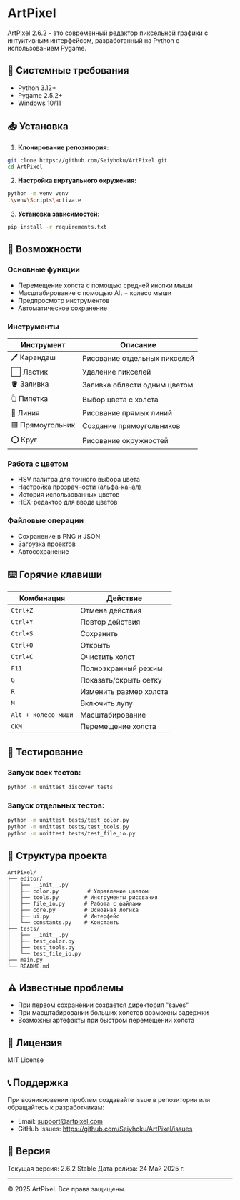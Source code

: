 # ArtPixel
ArtPixel 2.6.2 - это современный редактор пиксельной графики с интуитивным интерфейсом, разработанный на Python с использованием Pygame.

## 🔧 Системные требования
- Python 3.12+
- Pygame 2.5.2+
- Windows 10/11

## 📥 Установка

1. **Клонирование репозитория:**
```bash
git clone https://github.com/Seiyhoku/ArtPixel.git
cd ArtPixel
```

2. **Настройка виртуального окружения:**
```bash
python -m venv venv
.\venv\Scripts\activate
```

3. **Установка зависимостей:**
```bash
pip install -r requirements.txt
```

## 🎨 Возможности

### Основные функции
- Перемещение холста с помощью средней кнопки мыши
- Масштабирование с помощью Alt + колесо мыши
- Предпросмотр инструментов
- Автоматическое сохранение

### Инструменты
| Инструмент | Описание |
|------------|----------|
| 🖊️ Карандаш | Рисование отдельных пикселей |
| ⬜ Ластик | Удаление пикселей |
| 🪣 Заливка | Заливка области одним цветом |
| 👆 Пипетка | Выбор цвета с холста |
| 📏 Линия | Рисование прямых линий |
| 🟥 Прямоугольник | Создание прямоугольников |
| ⭕ Круг | Рисование окружностей |

### Работа с цветом
- HSV палитра для точного выбора цвета
- Настройка прозрачности (альфа-канал)
- История использованных цветов
- HEX-редактор для ввода цветов

### Файловые операции
- Сохранение в PNG и JSON
- Загрузка проектов
- Автосохранение

## ⌨️ Горячие клавиши

| Комбинация | Действие |
|------------|----------|
| `Ctrl+Z` | Отмена действия |
| `Ctrl+Y` | Повтор действия |
| `Ctrl+S` | Сохранить |
| `Ctrl+O` | Открыть |
| `Ctrl+C` | Очистить холст |
| `F11` | Полноэкранный режим |
| `G` | Показать/скрыть сетку |
| `R` | Изменить размер холста |
| `M` | Включить лупу |
| `Alt + колесо мыши` | Масштабирование |
| `СКМ` | Перемещение холста |

## 🧪 Тестирование

### Запуск всех тестов:
```bash
python -m unittest discover tests
```

### Запуск отдельных тестов:
```bash
python -m unittest tests/test_color.py
python -m unittest tests/test_tools.py
python -m unittest tests/test_file_io.py
```

## 📁 Структура проекта
```
ArtPixel/
├── editor/
│   ├── __init__.py
│   ├── color.py         # Управление цветом
│   ├── tools.py        # Инструменты рисования
│   ├── file_io.py      # Работа с файлами
│   ├── core.py         # Основная логика
│   ├── ui.py           # Интерфейс
│   └── constants.py    # Константы
├── tests/
│   ├── __init__.py
│   ├── test_color.py
│   ├── test_tools.py
│   └── test_file_io.py
├── main.py
└── README.md
```

## ⚠️ Известные проблемы
- При первом сохранении создается директория "saves"
- При масштабировании больших холстов возможны задержки
- Возможны артефакты при быстром перемещении холста

## 📝 Лицензия
MIT License

## 📞 Поддержка
При возникновении проблем создавайте issue в репозитории или обращайтесь к разработчикам:
- Email: support@artpixel.com
- GitHub Issues: https://github.com/Seiyhoku/ArtPixel/issues

## 🔄 Версия
Текущая версия: 2.6.2 Stable
Дата релиза: 24 Май 2025 г.

---
© 2025 ArtPixel. Все права защищены.
